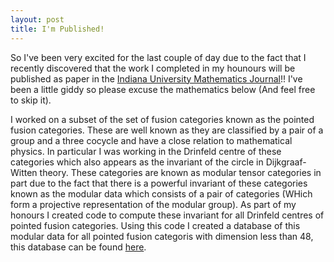 ```yaml
---
layout: post
title: I'm Published!
---
```


So I've been very excited for the last couple of day due to the fact that I recently discovered that the work I completed in my hounours will be published as paper in the [Indiana University Mathematics Journal](https://www.iumj.indiana.edu/)!! I've been a little giddy so please excuse the mathematics below (And feel free to skip it).

I worked on a subset of the set of fusion categories known as the pointed fusion categories. These are well known as they are classified by a pair of a group and a three cocycle and have a close relation to mathematical physics. In particular I was working in the Drinfeld centre of these categories which also appears as the invariant of the circle in Dijkgraaf-Witten theory. These categories are known as modular tensor categories in part due to the fact that there is a powerful invariant of these categories known as the modular data which consists of a pair of categories (WHich form a projective representation of the modular group). As part of my honours I created code to compute these invariant for all Drinfeld centres of pointed fusion categories. Using this code I created a database of this modular data for all pointed fusion categoris with dimension less than 48, this database can be found [here](https://tqft.net/web/research/students/AngusGruen/).